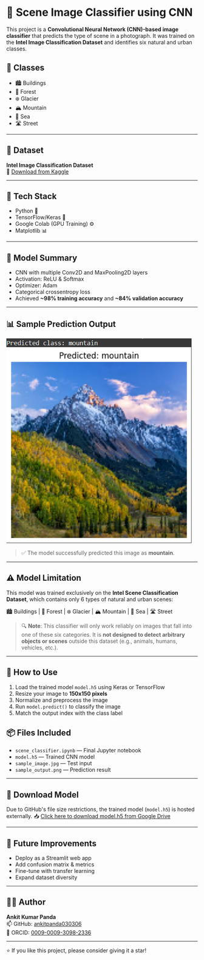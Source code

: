 # 🧠 Scene Image Classifier using CNN

This project is a **Convolutional Neural Network (CNN)-based image classifier** that predicts the type of scene in a photograph. It was trained on the **Intel Image Classification Dataset** and identifies six natural and urban classes.

## 📌 Classes
- 🏙️ Buildings  
- 🌳 Forest  
- ❄️ Glacier  
- 🏔️ Mountain  
- 🌊 Sea  
- 🛣️ Street  

---

## 📁 Dataset
**Intel Image Classification Dataset**  
📎 [Download from Kaggle](https://www.kaggle.com/datasets/puneet6060/intel-image-classification)

---

## 🔧 Tech Stack
- Python 🐍
- TensorFlow/Keras 🤖
- Google Colab (GPU Training) ⚙️
- Matplotlib 📊

---

## 🧠 Model Summary
- CNN with multiple Conv2D and MaxPooling2D layers
- Activation: ReLU & Softmax
- Optimizer: Adam
- Categorical crossentropy loss
- Achieved **~98% training accuracy** and **~84% validation accuracy**

---

## 📊 Sample Prediction Output

![Sample Prediction](sample_output.png)

> ✅ The model successfully predicted this image as **mountain**.

---

## ⚠️ Model Limitation

This model was trained exclusively on the **Intel Scene Classification Dataset**, which contains only 6 types of natural and urban scenes:

🏙️ Buildings | 🌳 Forest | ❄️ Glacier | 🏔️ Mountain | 🌊 Sea | 🛣️ Street

> 🔍 **Note**: This classifier will only work reliably on images that fall into one of these six categories. It is **not designed to detect arbitrary objects or scenes** outside this dataset (e.g., animals, humans, vehicles, etc.).

---

## 🚀 How to Use
1. Load the trained model `model.h5` using Keras or TensorFlow
2. Resize your image to **150x150 pixels**
3. Normalize and preprocess the image
4. Run `model.predict()` to classify the image
5. Match the output index with the class label

## 📦 Files Included
- `scene_classifier.ipynb` — Final Jupyter notebook
- `model.h5` — Trained CNN model
- `sample_image.jpg` — Test input
- `sample_output.png` — Prediction result

---

## 🧠 Download Model
Due to GitHub's file size restrictions, the trained model (`model.h5`) is hosted externally.
📥 [Click here to download model.h5 from Google Drive](https://drive.google.com/file/d/19C9Kawk1RZVt7ivApxkpRogLPkn3CSs5/view?usp=sharing)

---

## 📌 Future Improvements
- Deploy as a Streamlit web app
- Add confusion matrix & metrics
- Fine-tune with transfer learning
- Expand dataset diversity

---

## 🙋‍♂️ Author

**Ankit Kumar Panda**  
📫 GitHub: [ankitpanda030306](https://github.com/ankitpanda030306)  
🔗 ORCID: [0009-0009-3098-2336](https://orcid.org/0009-0009-3098-2336)

---

⭐ If you like this project, please consider giving it a star!
